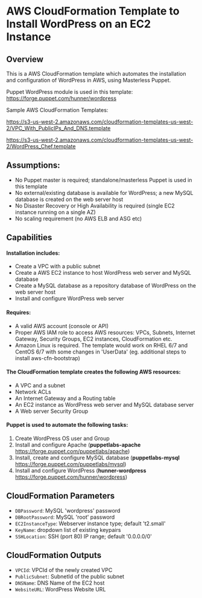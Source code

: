 # AWS CloudFormation Template to Install WordPress on an EC2 Instance

## Overview

This is a AWS CloudFormation template which automates the installation and configuration of WordPress in AWS, using Masterless Puppet.

Puppet WordPress module is used in this template: https://forge.puppet.com/hunner/wordpress

Sample AWS CloudFormation Templates:

https://s3-us-west-2.amazonaws.com/cloudformation-templates-us-west-2/VPC_With_PublicIPs_And_DNS.template

https://s3-us-west-2.amazonaws.com/cloudformation-templates-us-west-2/WordPress_Chef.template


## Assumptions:

- No Puppet master is required; standalone/masterless Puppet is used in this template
- No external/existing database is available for WordPress; a new MySQL database is created on the web server host
- No Disaster Recovery or High Availability is required (single EC2 instance running on a single AZ)
- No scaling requirement (no AWS ELB and ASG etc)

## Capabilities

#### Installation includes:

- Create a VPC with a public subnet
- Create a AWS EC2 instance to host WordPress web server and MySQL database
- Create a MySQL database as a repository database of WordPress on the web server host
- Install and configure WordPress web server


#### Requires:

- A valid AWS account (console or API)
- Proper AWS IAM role to access AWS resources: VPCs, Subnets, Internet Gateway, Security Groups, EC2 instances, CloudFormation etc.
- Amazon Linux is required. The template would work on RHEL 6/7 and CentOS 6/7 with some changes in 'UserData' (eg. additional steps to install aws-cfn-bootstrap)

#### The CloudFormation template creates the following AWS resources:
- A VPC and a subnet
- Network ACLs
- An Internet Gateway and a Routing table
- An EC2 instance as WordPress web server and MySQL database server
- A Web server Security Group

#### Puppet is used to automate the following tasks:
1) Create WordPress OS user and Group
2) Install and configure Apache (**puppetlabs-apache** https://forge.puppet.com/puppetlabs/apache)
3) Install, create and configure MySQL database (**puppetlabs-mysql** https://forge.puppet.com/puppetlabs/mysql)
4) Install and configure WordPress (**hunner-wordpress** https://forge.puppet.com/hunner/wordpress)




## CloudFormation Parameters
- `DBPassword`: MySQL 'wordpress' password
- `DBRootPassword`: MySQL 'root' password
- `EC2InstanceType`: Webserver instance type; default 't2.small'
- `KeyName`: dropdown list of existing keypairs
- `SSHLocation`: SSH (port 80) IP range; default '0.0.0.0/0'

## CloudFormation Outputs
- `VPCId`: VPCId of the newly created VPC
- `PublicSubnet`: SubnetId of the public subnet
- `DNSName`: DNS Name of the EC2 host
- `WebsiteURL`: WordPress Website URL
